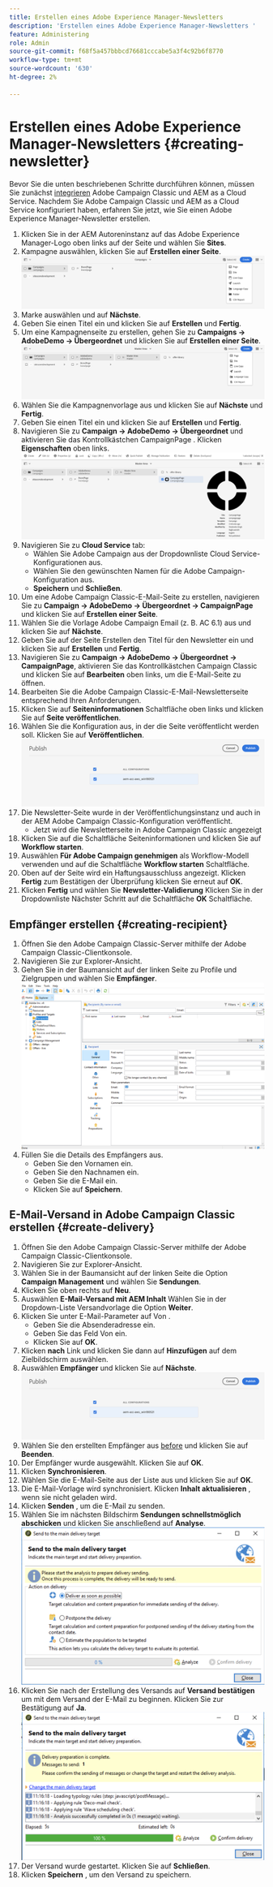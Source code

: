 ```yaml
---
title: Erstellen eines Adobe Experience Manager-Newsletters
description: 'Erstellen eines Adobe Experience Manager-Newsletters '
feature: Administering
role: Admin
source-git-commit: f68f5a457bbbcd76681cccabe5a3f4c92b6f8770
workflow-type: tm+mt
source-wordcount: '630'
ht-degree: 2%

---
```



# Erstellen eines Adobe Experience Manager-Newsletters {#creating-newsletter}

Bevor Sie die unten beschriebenen Schritte durchführen können, müssen Sie zunächst [integrieren](/help/sites-cloud/integrating/integrating-campaign-classic.md) Adobe Campaign Classic und AEM as a Cloud Service. Nachdem Sie Adobe Campaign Classic und AEM as a Cloud Service konfiguriert haben, erfahren Sie jetzt, wie Sie einen Adobe Experience Manager-Newsletter erstellen.

1. Klicken Sie in der AEM Autoreninstanz auf das Adobe Experience Manager-Logo oben links auf der Seite und wählen Sie **Sites**.
1. Kampagne auswählen, klicken Sie auf **Erstellen einer Seite**.
   ![Markenerstellung](assets/create.png)
1. Marke auswählen und auf **Nächste**.
1. Geben Sie einen Titel ein und klicken Sie auf **Erstellen** und **Fertig**.
1. Um eine Kampagnenseite zu erstellen, gehen Sie zu **Campaigns → AdobeDemo → Übergeordnet** und klicken Sie auf **Erstellen einer Seite**.
   ![Kampagnenseite](assets/campaignpage.png)
1. Wählen Sie die Kampagnenvorlage aus und klicken Sie auf **Nächste** und **Fertig**.
1. Geben Sie einen Titel ein und klicken Sie auf **Erstellen** und **Fertig**.
1. Navigieren Sie zu **Campaign → AdobeDemo → Übergeordnet** und aktivieren Sie das Kontrollkästchen CampaignPage . Klicken **Eigenschaften** oben links.
   ![Kampagneneigenschaften](assets/propertiesedit.png)
1. Navigieren Sie zu **Cloud Service** tab:
   * Wählen Sie Adobe Campaign aus der Dropdownliste Cloud Service-Konfigurationen aus.
   * Wählen Sie den gewünschten Namen für die Adobe Campaign-Konfiguration aus.
   * **Speichern** und **Schließen**.
1. Um eine Adobe Campaign Classic-E-Mail-Seite zu erstellen, navigieren Sie zu **Campaign → AdobeDemo → Übergeordnet → CampaignPage** und klicken Sie auf **Erstellen einer Seite**.
1. Wählen Sie die Vorlage Adobe Campaign Email (z. B. AC 6.1) aus und klicken Sie auf **Nächste**.
1. Geben Sie auf der Seite Erstellen den Titel für den Newsletter ein und klicken Sie auf **Erstellen** und **Fertig**.
1. Navigieren Sie zu **Campaign → AdobeDemo → Übergeordnet → CampaignPage**, aktivieren Sie das Kontrollkästchen Campaign Classic und klicken Sie auf **Bearbeiten** oben links, um die E-Mail-Seite zu öffnen.
1. Bearbeiten Sie die Adobe Campaign Classic-E-Mail-Newsletterseite entsprechend Ihren Anforderungen.
1. Klicken Sie auf **Seiteninformationen** Schaltfläche oben links und klicken Sie auf **Seite veröffentlichen**.
1. Wählen Sie die Konfiguration aus, in der die Seite veröffentlicht werden soll. Klicken Sie auf **Veröffentlichen**.
   ![Veröffentlichungsseite](assets/publish.png)
1. Die Newsletter-Seite wurde in der Veröffentlichungsinstanz und auch in der AEM Adobe Campaign Classic-Konfiguration veröffentlicht.
   * Jetzt wird die Newsletterseite in Adobe Campaign Classic angezeigt
1. Klicken Sie auf die Schaltfläche Seiteninformationen und klicken Sie auf **Workflow starten**.
1. Auswählen **Für Adobe Campaign genehmigen** als Workflow-Modell verwenden und auf die Schaltfläche **Workflow starten** Schaltfläche.
1. Oben auf der Seite wird ein Haftungsausschluss angezeigt. Klicken **Fertig** zum Bestätigen der Überprüfung klicken Sie erneut auf **OK**.
1. Klicken **Fertig** und wählen Sie **Newsletter-Validierung** Klicken Sie in der Dropdownliste Nächster Schritt auf die Schaltfläche **OK** Schaltfläche.

## Empfänger erstellen {#creating-recipient}

1. Öffnen Sie den Adobe Campaign Classic-Server mithilfe der Adobe Campaign Classic-Clientkonsole.
1. Navigieren Sie zur Explorer-Ansicht.
1. Gehen Sie in der Baumansicht auf der linken Seite zu Profile und Zielgruppen und wählen Sie **Empfänger**.
   ![Empfänger](assets/recipients.png)
1. Füllen Sie die Details des Empfängers aus.
   * Geben Sie den Vornamen ein.
   * Geben Sie den Nachnamen ein.
   * Geben Sie die E-Mail ein.
   * Klicken Sie auf **Speichern**.

## E-Mail-Versand in Adobe Campaign Classic erstellen {#create-delivery}

1. Öffnen Sie den Adobe Campaign Classic-Server mithilfe der Adobe Campaign Classic-Clientkonsole.
1. Navigieren Sie zur Explorer-Ansicht.
1. Wählen Sie in der Baumansicht auf der linken Seite die Option **Campaign Management** und wählen Sie **Sendungen**.
1. Klicken Sie oben rechts auf **Neu**.
1. Auswählen **E-Mail-Versand mit AEM Inhalt** Wählen Sie in der Dropdown-Liste Versandvorlage die Option **Weiter**.
1. Klicken Sie unter E-Mail-Parameter auf Von .
   * Geben Sie die Absenderadresse ein.
   * Geben Sie das Feld Von ein.
   * Klicken Sie auf **OK**.
1. Klicken **nach** Link und klicken Sie dann auf **Hinzufügen** auf dem Zielbildschirm auswählen.
1. Auswählen **Empfänger** und klicken Sie auf **Nächste**.
   ![Zieltyp](assets/publish.png)
1. Wählen Sie den erstellten Empfänger aus [before](#creating-recipient) und klicken Sie auf **Beenden**.
1. Der Empfänger wurde ausgewählt. Klicken Sie auf **OK**.
1. Klicken **Synchronisieren**.
1. Wählen Sie die E-Mail-Seite aus der Liste aus und klicken Sie auf **OK**.
1. Die E-Mail-Vorlage wird synchronisiert. Klicken **Inhalt aktualisieren** , wenn sie nicht geladen wird.
1. Klicken **Senden** , um die E-Mail zu senden.
1. Wählen Sie im nächsten Bildschirm **Sendungen schnellstmöglich abschicken** und klicken Sie anschließend auf **Analyse**.
   ![Versandziel](assets/deliverytarget.png)
1. Klicken Sie nach der Erstellung des Versands auf **Versand bestätigen** um mit dem Versand der E-Mail zu beginnen. Klicken Sie zur Bestätigung auf **Ja**.
   ![Versand bestätigen](assets/confirmdelivery.png)
1. Der Versand wurde gestartet. Klicken Sie auf **Schließen**.
1. Klicken **Speichern** , um den Versand zu speichern.
